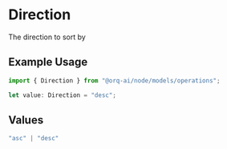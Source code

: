 # Direction

The direction to sort by

## Example Usage

```typescript
import { Direction } from "@orq-ai/node/models/operations";

let value: Direction = "desc";
```

## Values

```typescript
"asc" | "desc"
```